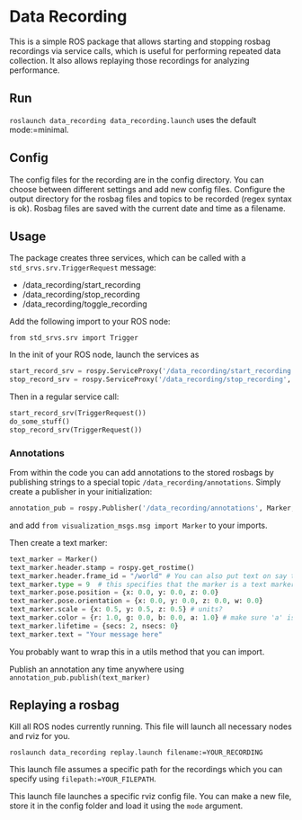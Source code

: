 # Data Recording
This is a simple ROS package that allows starting and stopping rosbag recordings via service calls, 
which is useful for performing repeated data collection. It also allows replaying those recordings for
analyzing performance.

## Run
`roslaunch data_recording data_recording.launch` uses the default mode:=minimal.  

## Config
The config files for the recording are in the config directory. You can choose between different settings and add new config files.
Configure the output directory for the rosbag files and topics to be recorded (regex syntax is ok).
Rosbag files are saved with the current date and time as a filename.

## Usage

The package creates three services, which can be called with a `std_srvs.srv.TriggerRequest` message:
* /data\_recording/start\_recording
* /data\_recording/stop\_recording
* /data\_recording/toggle\_recording

Add the following import to your ROS node:

`from std_srvs.srv import Trigger`

In the init of your ROS node, launch the services as
```python
start_record_srv = rospy.ServiceProxy('/data_recording/start_recording', Trigger)
stop_record_srv = rospy.ServiceProxy('/data_recording/stop_recording', Trigger)
```

Then in a regular service call:

```python
start_record_srv(TriggerRequest())
do_some_stuff()
stop_record_srv(TriggerRequest())
```

### Annotations

From within the code you can add annotations to the stored rosbags by publishing 
strings to a special topic `/data_recording/annotations`. 
Simply create a publisher in your initialization: 
```python
annotation_pub = rospy.Publisher('/data_recording/annotations', Marker, queue_size=10)
```
and add `from visualization_msgs.msg import Marker` to your imports.

Then create a text marker:

```python
text_marker = Marker()
text_marker.header.stamp = rospy.get_rostime()
text_marker.header.frame_id = "/world" # You can also put text on say the end effector!
text_marker.type = 9  # this specifies that the marker is a text marker
text_marker.pose.position = {x: 0.0, y: 0.0, z: 0.0}
text_marker.pose.orientation = {x: 0.0, y: 0.0, z: 0.0, w: 0.0}
text_marker.scale = {x: 0.5, y: 0.5, z: 0.5} # units?
text_marker.color = {r: 1.0, g: 0.0, b: 0.0, a: 1.0} # make sure 'a' is set to >0, otherwise invisible
text_marker.lifetime = {secs: 2, nsecs: 0}
text_marker.text = "Your message here"
```

You probably want to wrap this in a utils method that you can import.

Publish an annotation any time anywhere using `annotation_pub.publish(text_marker)`

## Replaying a rosbag

Kill all ROS nodes currently running. This file will launch all necessary nodes and rviz for you.

```roslaunch data_recording replay.launch filename:=YOUR_RECORDING```

This launch file assumes a specific path for the recordings which you can
specify using `filepath:=YOUR_FILEPATH`.

This launch file launches a specific rviz config file. You can make a new file, store it in the config folder
and load it using the `mode` argument.

